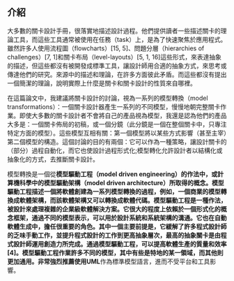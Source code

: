 ## 介紹
大多數的關卡設計手冊，很落實地描述設計過程。他們提供讀者一些描述關卡的理論工具，而這些工具通常被使用在任務（task）上，是為了快速聚焦於應用程式。雖然許多人使用流程圖（flowcharts）[15, 5]、問題分層（hierarchies of challenges）[7, 1]和關卡布局（level-layouts）[5, 1, 16]這些形式，來表達抽象的描述，但這些都沒有被開發成標準工具，讓設計師用合適的抽象方式，來思考或傳達他們的研究。來源中的描述和理論，在許多方面彼此矛盾。而這些都沒有提出一個簡潔的理論，說明實際上什麼是關卡和關卡設計的性質來自哪裡。

在這篇論文中，我建議將關卡設計的討論，視為一系列的模型轉換（model transformations）：一個關卡設計器產生一系列的不同模型，慢慢地朝完整關卡作業。即使大多數的關卡設計者不會將自己的產品視為模型，我還是認為他們的產品大多是：一個關卡佈局的初稿，或一個分鏡（此分鏡是一個在整個關卡中，只專注特定方面的模型）。這些模型互相有關：第一個模型將以某些方式影響（甚至主宰）第二個模型的構造。這個討論的目的有兩個：它可以作為一種策略，讓設計關卡的（部分）過程自動化，而它也使設計過程形式化;模型轉化允許設計者以結構化或抽象化的方式，去推斷關卡設計。

模型轉換是一個從**模型驅動工程（model driven engineering）**的作法中，或計算機科學中的**模型驅動架構（model driven architecture）**所取得的概念。模型驅動工程描述一個將軟體創建為一系列模型轉換的過程，例如，一個商業的模型轉換成軟體架構，而該軟體架構又可以轉換成軟體代碼。模型驅動工程是一種作法，被設計來處理複雜的企業級軟體解決方案。它很大的程度上依賴於一個形式化的概念框架，通過不同的模型表示，可以用於設計系統和系統架構的溝通。它也在自動軟體生成中，擔任很重要的角色。其中一個主要前提是，它緩解了許多程式設計師的乏味手動工作，並提升程式設計的工作到更高抽象層次，最高的抽象關卡是由程式設計師運用創造力所完成。通過模型驅動工程，可以提高軟體生產的質量和效率[4]。模型驅動工程作業許多不同的模型，其中有些是特地的某一領域，而其他則更加通用。非常強烈推薦使用**UML**作為標準模型語言，進而不受平台和工具影響。


